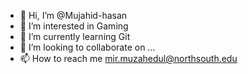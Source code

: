 - 👋 Hi, I’m @Mujahid-hasan
- 👀 I’m interested in Gaming
- 🌱 I’m currently learning Git
- 💞️ I’m looking to collaborate on ...
- 📫 How to reach me mir.muzahedul@northsouth.edu

<!---
Mujahid-hasan/Mujahid-hasan is a ✨ special ✨ repository because its `README.md` (this file) appears on your GitHub profile.
You can click the Preview link to take a look at your changes.
--->
